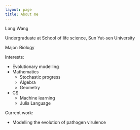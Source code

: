 ```yaml
---
layout: page
title: About me
---
```


Long Wang

Undergraduate at School of life science, Sun Yat-sen University

Major: Biology

Interests:

* Evolutionary modelling
* Mathematics
  * Stochastic progress
  * Algebra
  * Geometry
* CS
  * Machine learning
  * Julia Language

Current work:

* Modelling the evolution of pathogen virulence
